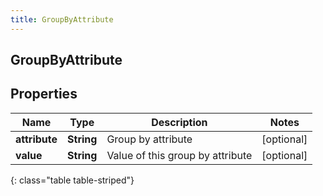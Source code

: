 ```yaml
---
title: GroupByAttribute
---
```

## GroupByAttribute


## Properties

| Name | Type | Description | Notes |
| ------------ | ------------- | ------------- | ------------- |
| **attribute** | <!----><!---->**String**<!----> | Group by attribute |  [optional] |
| **value** | <!----><!---->**String**<!----> | Value of this group by attribute |  [optional] |
{: class="table table-striped"}



